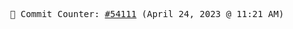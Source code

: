 <p align="center">
    <samp>
        📮 Commit Counter: <a href="https://github.com/Javascript-void0/Javascript-void0/commits/main">#54111</a> (April 24, 2023 @ 11:21 AM)
    </samp>
</p>